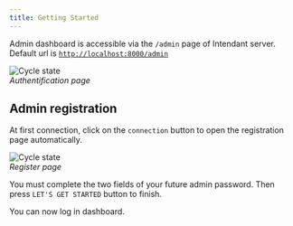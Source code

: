 ```yaml
---
title: Getting Started
---
```


Admin dashboard is accessible via the `/admin` page of Intendant server.  
Default url is [`http://localhost:8000/admin`](http://localhost:8000/admin)

![Cycle state](/img/login-dasboard.png "Authentification page")  
*Authentification page*  

## Admin registration
At first connection, click on the `connection` button to open the registration page automatically.  

![Cycle state](/img/register-dasboard.png "Register page")  
*Register page*  

You must complete the two fields of your future admin password.
Then press `LET'S GET STARTED` button to finish.  

You can now log in dashboard.
